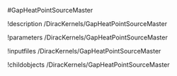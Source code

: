 <!-- MOOSE Object Documentation Stub: Remove this when content is added. -->
#GapHeatPointSourceMaster

!description /DiracKernels/GapHeatPointSourceMaster

!parameters /DiracKernels/GapHeatPointSourceMaster

!inputfiles /DiracKernels/GapHeatPointSourceMaster

!childobjects /DiracKernels/GapHeatPointSourceMaster
